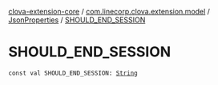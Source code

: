 [clova-extension-core](../../index.md) / [com.linecorp.clova.extension.model](../index.md) / [JsonProperties](index.md) / [SHOULD_END_SESSION](./-s-h-o-u-l-d_-e-n-d_-s-e-s-s-i-o-n.md)

# SHOULD_END_SESSION

`const val SHOULD_END_SESSION: `[`String`](https://kotlinlang.org/api/latest/jvm/stdlib/kotlin/-string/index.html)
